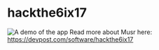 # hackthe6ix17
![A demo of the app](https://chongcurtis.com/photos/inner_musr.gif)
Read more about Musr here: https://devpost.com/software/hackthe6ix17
